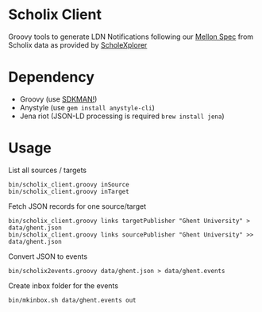 # Scholix Client

Groovy tools to generate LDN Notifications following our [Mellon Spec](https://mellonscholarlycommunication.github.io/spec-notifications/#the-artifact-context)
from Scholix data as provided by [ScholeXplorer](https://scholexplorer.openaire.eu/#/)

# Dependency

- Groovy (use [SDKMAN!](https://sdkman.io))
- Anystyle (use `gem install anystyle-cli`)
- Jena riot (JSON-LD processing is required `brew install jena`)

# Usage

List all sources / targets

```
bin/scholix_client.groovy inSource
bin/scholix_client.groovy inTarget
```

Fetch JSON records for one source/target

```
bin/scholix_client.groovy links targetPublisher "Ghent University" > data/ghent.json
bin/scholix_client.groovy links sourcePublisher "Ghent University" >> data/ghent.json
```

Convert JSON to events

```
bin/scholix2events.groovy data/ghent.json > data/ghent.events
```

Create inbox folder for the events

```
bin/mkinbox.sh data/ghent.events out
```